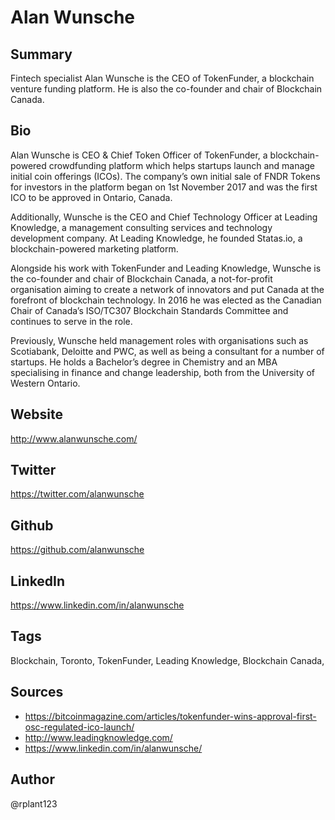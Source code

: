 # Alan Wunsche

## Summary
Fintech specialist Alan Wunsche is the CEO of TokenFunder, a blockchain venture funding platform. He is also the co-founder and chair of Blockchain Canada.

## Bio
Alan Wunsche is CEO & Chief Token Officer of TokenFunder, a blockchain-powered crowdfunding platform which helps startups launch and manage initial coin offerings (ICOs). The company’s own initial sale of FNDR Tokens for investors in the platform began on 1st November 2017 and was the first ICO to be approved in Ontario, Canada.

Additionally, Wunsche is the CEO and Chief Technology Officer at Leading Knowledge, a management consulting services and technology development company. At Leading Knowledge, he founded Statas.io, a blockchain-powered marketing platform.

Alongside his work with TokenFunder and Leading Knowledge, Wunsche is the co-founder and chair of Blockchain Canada, a not-for-profit organisation aiming to create a network of innovators and put Canada at the forefront of blockchain technology. In 2016 he was elected as the Canadian Chair of Canada’s ISO/TC307 Blockchain Standards Committee and continues to serve in the role.

Previously, Wunsche held management roles with organisations such as Scotiabank, Deloitte and PWC, as well as being a consultant for a number of startups. He holds a Bachelor’s degree in Chemistry and an MBA specialising in finance and change leadership, both from the University of Western Ontario.

## Website
http://www.alanwunsche.com/

## Twitter
https://twitter.com/alanwunsche

## Github
https://github.com/alanwunsche

## LinkedIn
https://www.linkedin.com/in/alanwunsche

## Tags
Blockchain, Toronto, TokenFunder, Leading Knowledge, Blockchain Canada,

## Sources
- https://bitcoinmagazine.com/articles/tokenfunder-wins-approval-first-osc-regulated-ico-launch/
- http://www.leadingknowledge.com/
- https://www.linkedin.com/in/alanwunsche/

## Author
@rplant123
